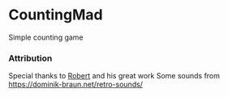 # CountingMad

Simple counting game 

### Attribution 
Special thanks to [Robert](https://github.com/Ahrdie/basicallyCounting) and his great work 
Some sounds from https://dominik-braun.net/retro-sounds/